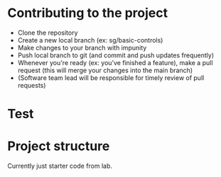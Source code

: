 # Contributing to the project

* Clone the repository
* Create a new local branch (ex: sg/basic-controls)
* Make changes to your branch with impunity
* Push local branch to git (and commit and push updates frequently)
* Whenever you're ready (ex: you've finished a feature), make a pull request (this will merge your changes into the main branch)
* (Software team lead will be responsible for timely review of pull requests)
# Test

# Project structure

Currently just starter code from lab.
